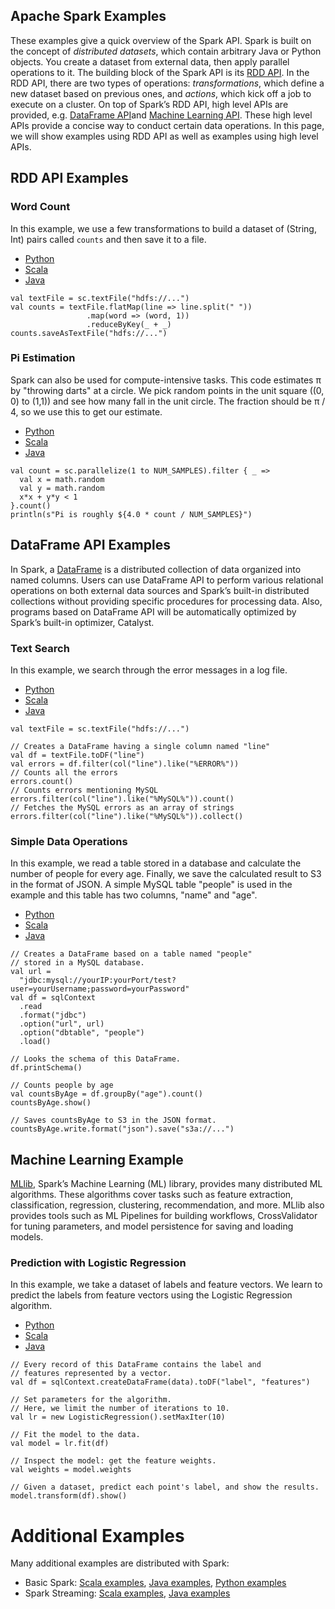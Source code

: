 ## Apache Spark Examples

These examples give a quick overview of the Spark API. Spark is built on the concept of *distributed datasets*, which contain arbitrary Java or Python objects. You create a dataset from external data, then apply parallel operations to it. The building block of the Spark API is its [RDD API](https://spark.apache.org/docs/latest/rdd-programming-guide.html#resilient-distributed-datasets-rdds). In the RDD API, there are two types of operations: *transformations*, which define a new dataset based on previous ones, and *actions*, which kick off a job to execute on a cluster. On top of Spark’s RDD API, high level APIs are provided, e.g. [DataFrame API](https://spark.apache.org/docs/latest/sql-programming-guide.html#dataframes)and [Machine Learning API](https://spark.apache.org/docs/latest/mllib-guide.html). These high level APIs provide a concise way to conduct certain data operations. In this page, we will show examples using RDD API as well as examples using high level APIs.

## RDD API Examples

### Word Count

In this example, we use a few transformations to build a dataset of (String, Int) pairs called `counts` and then save it to a file.

- [Python](http://spark.apache.org/examples.html#)
- [Scala](http://spark.apache.org/examples.html#)
- [Java](http://spark.apache.org/examples.html#)

```
val textFile = sc.textFile("hdfs://...")
val counts = textFile.flatMap(line => line.split(" "))
                 .map(word => (word, 1))
                 .reduceByKey(_ + _)
counts.saveAsTextFile("hdfs://...")
```

### Pi Estimation

Spark can also be used for compute-intensive tasks. This code estimates π by "throwing darts" at a circle. We pick random points in the unit square ((0, 0) to (1,1)) and see how many fall in the unit circle. The fraction should be π / 4, so we use this to get our estimate.

- [Python](http://spark.apache.org/examples.html#)
- [Scala](http://spark.apache.org/examples.html#)
- [Java](http://spark.apache.org/examples.html#)

```
val count = sc.parallelize(1 to NUM_SAMPLES).filter { _ =>
  val x = math.random
  val y = math.random
  x*x + y*y < 1
}.count()
println(s"Pi is roughly ${4.0 * count / NUM_SAMPLES}")
```

## DataFrame API Examples

In Spark, a [DataFrame](https://spark.apache.org/docs/latest/sql-programming-guide.html#dataframes) is a distributed collection of data organized into named columns. Users can use DataFrame API to perform various relational operations on both external data sources and Spark’s built-in distributed collections without providing specific procedures for processing data. Also, programs based on DataFrame API will be automatically optimized by Spark’s built-in optimizer, Catalyst.

### Text Search

In this example, we search through the error messages in a log file.

- [Python](http://spark.apache.org/examples.html#)
- [Scala](http://spark.apache.org/examples.html#)
- [Java](http://spark.apache.org/examples.html#)

```
val textFile = sc.textFile("hdfs://...")

// Creates a DataFrame having a single column named "line"
val df = textFile.toDF("line")
val errors = df.filter(col("line").like("%ERROR%"))
// Counts all the errors
errors.count()
// Counts errors mentioning MySQL
errors.filter(col("line").like("%MySQL%")).count()
// Fetches the MySQL errors as an array of strings
errors.filter(col("line").like("%MySQL%")).collect()
```

### Simple Data Operations

In this example, we read a table stored in a database and calculate the number of people for every age. Finally, we save the calculated result to S3 in the format of JSON. A simple MySQL table "people" is used in the example and this table has two columns, "name" and "age".

- [Python](http://spark.apache.org/examples.html#)
- [Scala](http://spark.apache.org/examples.html#)
- [Java](http://spark.apache.org/examples.html#)

```
// Creates a DataFrame based on a table named "people"
// stored in a MySQL database.
val url =
  "jdbc:mysql://yourIP:yourPort/test?user=yourUsername;password=yourPassword"
val df = sqlContext
  .read
  .format("jdbc")
  .option("url", url)
  .option("dbtable", "people")
  .load()

// Looks the schema of this DataFrame.
df.printSchema()

// Counts people by age
val countsByAge = df.groupBy("age").count()
countsByAge.show()

// Saves countsByAge to S3 in the JSON format.
countsByAge.write.format("json").save("s3a://...")
```

## Machine Learning Example

[MLlib](https://spark.apache.org/docs/latest/mllib-guide.html), Spark’s Machine Learning (ML) library, provides many distributed ML algorithms. These algorithms cover tasks such as feature extraction, classification, regression, clustering, recommendation, and more. MLlib also provides tools such as ML Pipelines for building workflows, CrossValidator for tuning parameters, and model persistence for saving and loading models.

### Prediction with Logistic Regression

In this example, we take a dataset of labels and feature vectors. We learn to predict the labels from feature vectors using the Logistic Regression algorithm.

- [Python](http://spark.apache.org/examples.html#)
- [Scala](http://spark.apache.org/examples.html#)
- [Java](http://spark.apache.org/examples.html#)

```
// Every record of this DataFrame contains the label and
// features represented by a vector.
val df = sqlContext.createDataFrame(data).toDF("label", "features")

// Set parameters for the algorithm.
// Here, we limit the number of iterations to 10.
val lr = new LogisticRegression().setMaxIter(10)

// Fit the model to the data.
val model = lr.fit(df)

// Inspect the model: get the feature weights.
val weights = model.weights

// Given a dataset, predict each point's label, and show the results.
model.transform(df).show()
```



# Additional Examples

Many additional examples are distributed with Spark:

- Basic Spark: [Scala examples](https://github.com/apache/spark/tree/master/examples/src/main/scala/org/apache/spark/examples), [Java examples](https://github.com/apache/spark/tree/master/examples/src/main/java/org/apache/spark/examples), [Python examples](https://github.com/apache/spark/tree/master/examples/src/main/python)
- Spark Streaming: [Scala examples](https://github.com/apache/spark/tree/master/examples/src/main/scala/org/apache/spark/examples/streaming), [Java examples](https://github.com/apache/spark/tree/master/examples/src/main/java/org/apache/spark/examples/streaming)